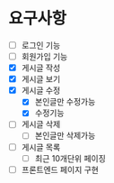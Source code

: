 # 요구사항
- [ ] 로그인 기능
- [ ] 회원가입 기능
- [X] 게시글 작성
- [X] 게시글 보기
- [X] 게시글 수정
    - [X] 본인글만 수정가능
    - [X] 수정기능
- [ ] 게시글 삭제
    - [ ] 본인글만 삭제가능
- [ ] 게시글 목록
    - [ ] 최근 10개단위 페이징
- [ ] 프론트엔드 페이지 구현

